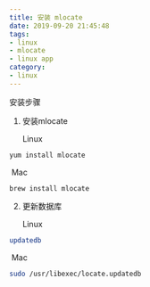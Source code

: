 ```yaml
---
title: 安装 mlocate
date: 2019-09-20 21:45:48
tags:
- linux
- mlocate
- linux app
category:
- linux
---
```


安装步骤

1. 安装mlocate

   Linux 

```bash
yum install mlocate
```

​		Mac

```
brew install mlocate
```



2. 更新数据库

   Linux 

```bash
updatedb
```

​		Mac

```bash
sudo /usr/libexec/locate.updatedb 
```




